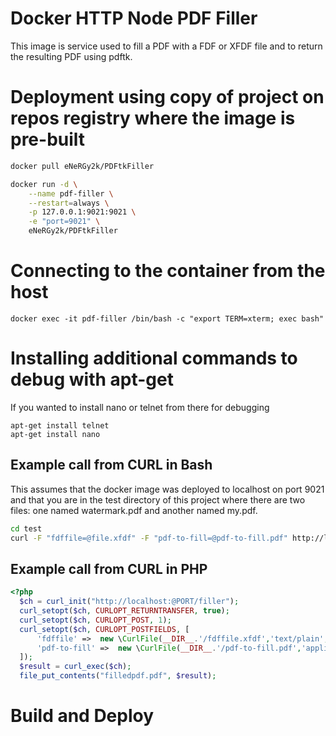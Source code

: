 Docker HTTP Node PDF Filler
========================

This image is service used to fill a PDF with a FDF or XFDF file and to
return the resulting PDF using pdftk.

# Deployment using copy of project on repos registry where the image is pre-built

```bash
docker pull eNeRGy2k/PDFtkFiller

docker run -d \
    --name pdf-filler \
    --restart=always \
    -p 127.0.0.1:9021:9021 \
    -e "port=9021" \
    eNeRGy2k/PDFtkFiller
```

# Connecting to the container from the host

```
docker exec -it pdf-filler /bin/bash -c "export TERM=xterm; exec bash"
```

# Installing additional commands to debug with apt-get
If you wanted to install nano or telnet from there for debugging
```
apt-get install telnet
apt-get install nano
```

## Example call from CURL in Bash
This assumes that the docker image was deployed to localhost on port 9021 and that you are in the test directory of this project where there are two files: one named watermark.pdf and another named my.pdf.

```bash
cd test
curl -F "fdffile=@file.xfdf" -F "pdf-to-fill=@pdf-to-fill.pdf" http://localhost:9021/filler > filledpdf.pdf
```

## Example call from CURL in PHP
```php
<?php
  $ch = curl_init("http://localhost:@PORT/filler");
  curl_setopt($ch, CURLOPT_RETURNTRANSFER, true);
  curl_setopt($ch, CURLOPT_POST, 1);
  curl_setopt($ch, CURLOPT_POSTFIELDS, [
      'fdffile' =>  new \CurlFile(__DIR__.'/fdffile.xfdf','text/plain','file.xfdf'),
      'pdf-to-fill' =>  new \CurlFile(__DIR__.'/pdf-to-fill.pdf','application/pdf','my.pdf')
  ]);
  $result = curl_exec($ch);
  file_put_contents("filledpdf.pdf", $result);
```  
# Build and Deploy


